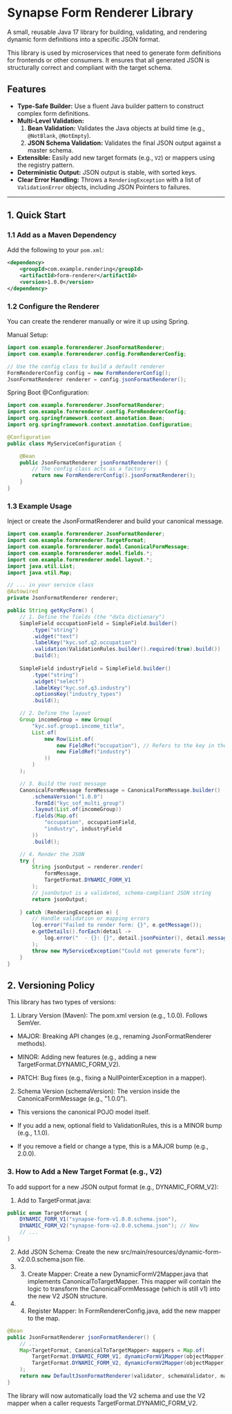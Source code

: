 # Synapse Form Renderer Library

A small, reusable Java 17 library for building, validating, and rendering dynamic form definitions into a specific JSON format.

This library is used by microservices that need to generate form definitions for frontends or other consumers. It ensures that all generated JSON is structurally correct and compliant with the target schema.

## Features

-   **Type-Safe Builder:** Use a fluent Java builder pattern to construct complex form definitions.
-   **Multi-Level Validation:**
    1.  **Bean Validation:** Validates the Java objects at build time (e.g., `@NotBlank`, `@NotEmpty`).
    2.  **JSON Schema Validation:** Validates the final JSON output against a master schema.
-   **Extensible:** Easily add new target formats (e.g., `V2`) or mappers using the registry pattern.
-   **Deterministic Output:** JSON output is stable, with sorted keys.
-   **Clear Error Handling:** Throws a `RenderingException` with a list of `ValidationError` objects, including JSON Pointers to failures.

---

## 1. Quick Start

### 1.1 Add as a Maven Dependency

Add the following to your `pom.xml`:

```xml
<dependency>
    <groupId>com.example.rendering</groupId>
    <artifactId>form-renderer</artifactId>
    <version>1.0.0</version>
</dependency>
```
### 1.2 Configure the Renderer
You can create the renderer manually or wire it up using Spring.

Manual Setup:
```java
import com.example.formrenderer.JsonFormatRenderer;
import com.example.formrenderer.config.FormRendererConfig;

// Use the config class to build a default renderer
FormRendererConfig config = new FormRendererConfig();
JsonFormatRenderer renderer = config.jsonFormatRenderer();
```

Spring Boot @Configuration:
```java
import com.example.formrenderer.JsonFormatRenderer;
import com.example.formrenderer.config.FormRendererConfig;
import org.springframework.context.annotation.Bean;
import org.springframework.context.annotation.Configuration;

@Configuration
public class MyServiceConfiguration {

    @Bean
    public JsonFormatRenderer jsonFormatRenderer() {
        // The config class acts as a factory
        return new FormRendererConfig().jsonFormatRenderer();
    }
}
```

### 1.3 Example Usage
Inject or create the JsonFormatRenderer and build your canonical message.
```java
import com.example.formrenderer.JsonFormatRenderer;
import com.example.formrenderer.TargetFormat;
import com.example.formrenderer.model.CanonicalFormMessage;
import com.example.formrenderer.model.fields.*;
import com.example.formrenderer.model.layout.*;
import java.util.List;
import java.util.Map;

// ... in your service class
@Autowired
private JsonFormatRenderer renderer;

public String getKycForm() {
    // 1. Define the fields (the "data dictionary")
    SimpleField occupationField = SimpleField.builder()
        .type("string")
        .widget("text")
        .labelKey("kyc.sof.q2.occupation")
        .validation(ValidationRules.builder().required(true).build())
        .build();
        
    SimpleField industryField = SimpleField.builder()
        .type("string")
        .widget("select")
        .labelKey("kyc.sof.q3.industry")
        .optionsKey("industry_types")
        .build();

    // 2. Define the layout
    Group incomeGroup = new Group(
        "kyc.sof.group1.income_title",
        List.of(
            new Row(List.of(
                new FieldRef("occupation"), // Refers to the key in the fields map
                new FieldRef("industry")
            ))
        )
    );

    // 3. Build the root message
    CanonicalFormMessage formMessage = CanonicalFormMessage.builder()
        .schemaVersion("1.0.0")
        .formId("kyc_sof_multi_group")
        .layout(List.of(incomeGroup))
        .fields(Map.of(
            "occupation", occupationField,
            "industry", industryField
        ))
        .build();

    // 4. Render the JSON
    try {
        String jsonOutput = renderer.render(
            formMessage,
            TargetFormat.DYNAMIC_FORM_V1
        );
        // jsonOutput is a validated, schema-compliant JSON string
        return jsonOutput;
        
    } catch (RenderingException e) {
        // Handle validation or mapping errors
        log.error("Failed to render form: {}", e.getMessage());
        e.getDetails().forEach(detail -> 
            log.error("  - {}: {}", detail.jsonPointer(), detail.message())
        );
        throw new MyServiceException("Could not generate form");
    }
}
```

## 2. Versioning Policy
   This library has two types of versions:

1. Library Version (Maven): The pom.xml version (e.g., 1.0.0). Follows SemVer.

- MAJOR: Breaking API changes (e.g., renaming JsonFormatRenderer methods).

- MINOR: Adding new features (e.g., adding a new TargetFormat.DYNAMIC_FORM_V2).

- PATCH: Bug fixes (e.g., fixing a NullPointerException in a mapper).

2. Schema Version (schemaVersion): The version inside the CanonicalFormMessage (e.g., "1.0.0").

- This versions the canonical POJO model itself.

- If you add a new, optional field to ValidationRules, this is a MINOR bump (e.g., 1.1.0).

- If you remove a field or change a type, this is a MAJOR bump (e.g., 2.0.0).

### 3. How to Add a New Target Format (e.g., V2)
   To add support for a new JSON output format (e.g., DYNAMIC_FORM_V2):
   1. Add to TargetFormat.java:
```java
public enum TargetFormat {
    DYNAMIC_FORM_V1("synapse-form-v1.0.0.schema.json"),
    DYNAMIC_FORM_V2("synapse-form-v2.0.0.schema.json"); // New
    // ...
}
```
2. Add JSON Schema: Create the new src/main/resources/dynamic-form-v2.0.0.schema.json file.
3. 3. Create Mapper: Create a new DynamicFormV2Mapper.java that implements CanonicalToTargetMapper. This mapper will contain the logic to transform the CanonicalFormMessage (which is still v1) into the new V2 JSON structure.
4. 4. Register Mapper: In FormRendererConfig.java, add the new mapper to the map.
```java
@Bean
public JsonFormatRenderer jsonFormatRenderer() {
    // ...
    Map<TargetFormat, CanonicalToTargetMapper> mappers = Map.of(
        TargetFormat.DYNAMIC_FORM_V1, dynamicFormV1Mapper(objectMapper),
        TargetFormat.DYNAMIC_FORM_V2, dynamicFormV2Mapper(objectMapper) // New
    );
    return new DefaultJsonFormatRenderer(validator, schemaValidator, mappers);
}
```

The library will now automatically load the V2 schema and use the V2 mapper when a caller requests TargetFormat.DYNAMIC_FORM_V2.